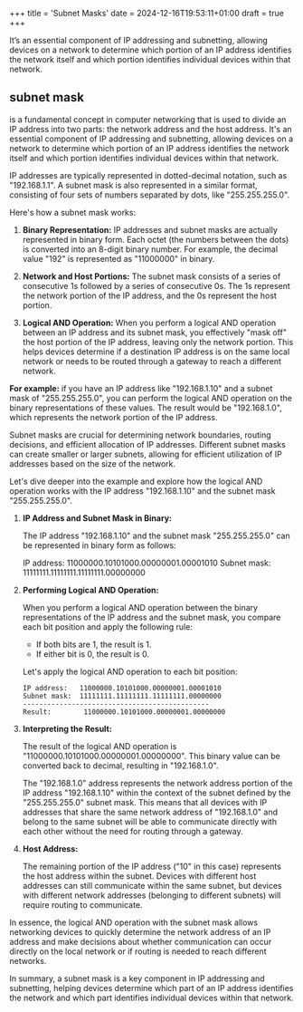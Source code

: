 +++
title = 'Subnet Masks'
date = 2024-12-16T19:53:11+01:00
draft = true
+++

It’s an essential component of IP addressing and subnetting, allowing devices on a network to determine which portion of an IP address identifies the network itself and which portion identifies individual devices within that network.

## subnet mask

is a fundamental concept in computer networking that is used to divide an IP address into two parts: the network address and the host address. It's an essential component of IP addressing and subnetting, allowing devices on a network to determine which portion of an IP address identifies the network itself and which portion identifies individual devices within that network.

IP addresses are typically represented in dotted-decimal notation, such as "192.168.1.1". A subnet mask is also represented in a similar format, consisting of four sets of numbers separated by dots, like "255.255.255.0".

Here's how a subnet mask works:

1. **Binary Representation:** IP addresses and subnet masks are actually represented in binary form. Each octet (the numbers between the dots) is converted into an 8-digit binary number. For example, the decimal value "192" is represented as "11000000" in binary.

2. **Network and Host Portions:** The subnet mask consists of a series of consecutive 1s followed by a series of consecutive 0s. The 1s represent the network portion of the IP address, and the 0s represent the host portion.

3. **Logical AND Operation:** When you perform a logical AND operation between an IP address and its subnet mask, you effectively "mask off" the host portion of the IP address, leaving only the network portion. This helps devices determine if a destination IP address is on the same local network or needs to be routed through a gateway to reach a different network.


**For example:** if you have an IP address like "192.168.1.10" and a subnet mask of "255.255.255.0", you can perform the logical AND operation on the binary representations of these values. The result would be "192.168.1.0", which represents the network portion of the IP address.

Subnet masks are crucial for determining network boundaries, routing decisions, and efficient allocation of IP addresses. Different subnet masks can create smaller or larger subnets, allowing for efficient utilization of IP addresses based on the size of the network.


Let's dive deeper into the example and explore how the logical AND operation works with the IP address "192.168.1.10" and the subnet mask "255.255.255.0".

1. **IP Address and Subnet Mask in Binary:**

   The IP address "192.168.1.10" and the subnet mask "255.255.255.0" can be represented in binary form as follows:

   IP address: 11000000.10101000.00000001.00001010
   Subnet mask: 11111111.11111111.11111111.00000000

2. **Performing Logical AND Operation:**

   When you perform a logical AND operation between the binary representations of the IP address and the subnet mask, you compare each bit position and apply the following rule:

   - If both bits are 1, the result is 1.
   - If either bit is 0, the result is 0.

   Let's apply the logical AND operation to each bit position:

   ```
   IP address:   11000000.10101000.00000001.00001010
   Subnet mask:  11111111.11111111.11111111.00000000
   ----------------------------------------------
   Result:        11000000.10101000.00000001.00000000
   ```

3. **Interpreting the Result:**

   The result of the logical AND operation is "11000000.10101000.00000001.00000000". This binary value can be converted back to decimal, resulting in "192.168.1.0".

   The "192.168.1.0" address represents the network address portion of the IP address "192.168.1.10" within the context of the subnet defined by the "255.255.255.0" subnet mask. This means that all devices with IP addresses that share the same network address of "192.168.1.0" and belong to the same subnet will be able to communicate directly with each other without the need for routing through a gateway.

4. **Host Address:**

   The remaining portion of the IP address ("10" in this case) represents the host address within the subnet. Devices with different host addresses can still communicate within the same subnet, but devices with different network addresses (belonging to different subnets) will require routing to communicate.

In essence, the logical AND operation with the subnet mask allows networking devices to quickly determine the network address of an IP address and make decisions about whether communication can occur directly on the local network or if routing is needed to reach different networks.


In summary, a subnet mask is a key component in IP addressing and subnetting, helping devices determine which part of an IP address identifies the network and which part identifies individual devices within that network.
